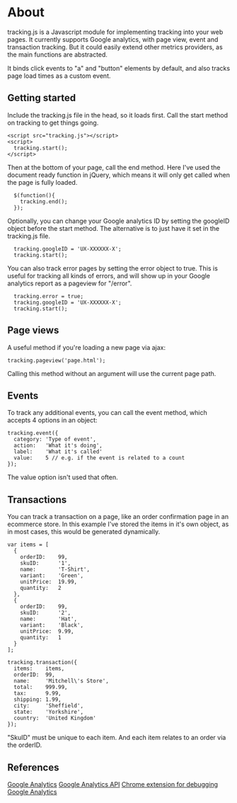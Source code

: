 About
===

tracking.js is a Javascript module for implementing tracking into your web pages. It currently supports Google analytics, with page view, event and transaction tracking. But it could easily extend other metrics providers, as the main functions are abstracted.

It binds click events to "a" and "button" elements by default, and also tracks page load times as a custom event.


Getting started
---

Include the tracking.js file in the head, so it loads first. Call the start method on tracking to get things going.

    <script src="tracking.js"></script>
    <script>
      tracking.start();
    </script>

Then at the bottom of your page, call the end method. Here I've used the document ready function in jQuery, which means it will only get called when the page is fully loaded.

      $(function(){
        tracking.end();
      });

Optionally, you can change your Google analytics ID by setting the googleID object before the start method. The alternative is to just have it set in the tracking.js file.

      tracking.googleID = 'UX-XXXXXX-X';
      tracking.start();

You can also track error pages by setting the error object to true. This is useful for tracking all kinds of errors, and will show up in your Google analytics report as a pageview for "/error".

      tracking.error = true;
      tracking.googleID = 'UX-XXXXXX-X';
      tracking.start();


Page views
---

A useful method if you're loading a new page via ajax:

    tracking.pageview('page.html');

Calling this method without an argument will use the current page path.


Events
---

To track any additional events, you can call the event method, which accepts 4 options in an object:

    tracking.event({
      category: 'Type of event', 
      action:   'What it's doing', 
      label:    'What it's called'
      value:    5 // e.g. if the event is related to a count
    });

The value option isn't used that often. 


Transactions
---

You can track a transaction on a page, like an order confirmation page in an ecommerce store. In this example I've stored the items in it's own object, as in most cases, this would be generated dynamically.

    var items = [
      {
        orderID:    99, 
        skuID:      '1', 
        name:       'T-Shirt', 
        variant:    'Green', 
        unitPrice:  19.99, 
        quantity:   2
      },
      {
        orderID:    99, 
        skuID:      '2', 
        name:       'Hat', 
        variant:    'Black', 
        unitPrice:  9.99, 
        quantity:   1
      }
    ];
    
    tracking.transaction({
      items:    items, 
      orderID:  99, 
      name:     'Mitchell\'s Store', 
      total:    999.99, 
      tax:      9.99, 
      shipping: 1.99, 
      city:     'Sheffield', 
      state:    'Yorkshire', 
      country:  'United Kingdom'
    });

"SkuID" must be unique to each item. And each item relates to an order via the orderID.

References
---

[Google Analytics](http://www.google.com/analytics/)
[Google Analytics API](http://code.google.com/intl/en/apis/analytics/docs/tracking/home.html)
[Chrome extension for debugging Google Analytics](https://chrome.google.com/webstore/detail/jnkmfdileelhofjcijamephohjechhna)
